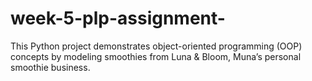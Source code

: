 # week-5-plp-assignment-
This Python project demonstrates object-oriented programming (OOP) concepts by modeling smoothies from Luna &amp; Bloom, Muna’s personal smoothie business.

